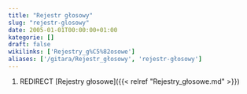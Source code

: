 ```yaml
---
title: "Rejestr głosowy"
slug: "rejestr-glosowy"
date: 2005-01-01T00:00:00+01:00
kategorie: []
draft: false
wikilinks: ['Rejestry_g%C5%82osowe']
aliases: ['/gitara/Rejestr_głosowy', 'rejestr-głosowy']
---
```

1.  REDIRECT [Rejestry głosowe]({{< relref "Rejestry_głosowe.md" >}})
